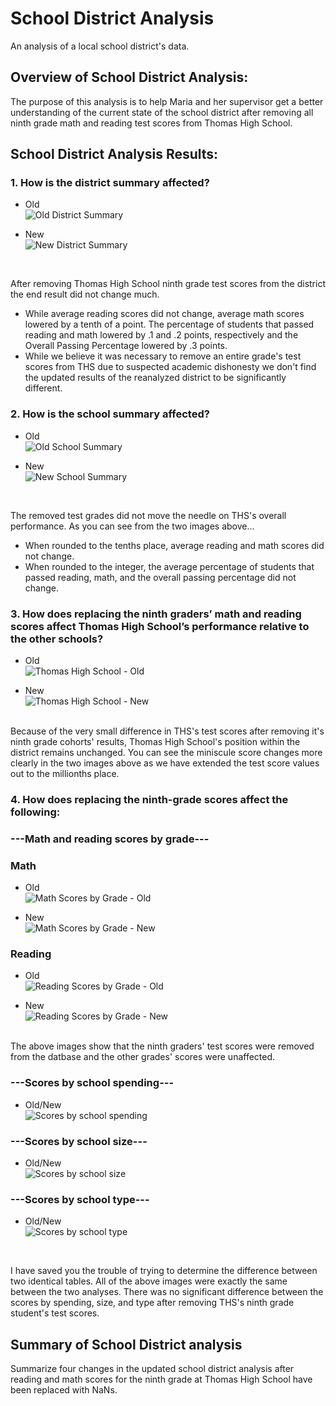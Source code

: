 # School District Analysis

An analysis of a local school district's data.

## Overview of School District Analysis:
 The purpose of this analysis is to help Maria and her supervisor get a better understanding of the current state of the school district after removing all ninth grade math and reading test scores from Thomas High School.

## School District Analysis Results: 

### 1. How is the district summary affected?
- Old
<br/>![Old District Summary](https://github.com/boborodono/School_District_Analysis/blob/main/Resources/Images/Old_District_Summary.PNG)

- New
<br/>![New District Summary](https://github.com/boborodono/School_District_Analysis/blob/main/Resources/Images/New_District_Summary.PNG)
<br/>

After removing Thomas High School ninth grade test scores from the district the end result did not change much. 
<br/>
- While average reading scores did not change, average math scores lowered by a tenth of a point. The percentage of students that passed reading and math lowered by .1 and .2 points, respectively and the Overall Passing Percentage lowered by .3 points. 
- While we believe it was necessary to remove an entire grade's test scores from THS due to suspected academic dishonesty we don't find the updated results of the reanalyzed district to be significantly different.

### 2. How is the school summary affected?
- Old
<br/>![Old School Summary](https://github.com/boborodono/School_District_Analysis/blob/main/Resources/Images/Old_School_Summary.PNG)

- New
<br/>![New School Summary](https://github.com/boborodono/School_District_Analysis/blob/main/Resources/Images/New_School_Summary.PNG)
<br/>

The removed test grades did not move the needle on THS's overall performance. As you can see from the two images above... 
- When rounded to the tenths place, average reading and math scores did not change. 
- When rounded to the integer, the average percentage of students that passed reading, math, and the overall passing percentage did not change.

### 3. How does replacing the ninth graders’ math and reading scores affect Thomas High School’s performance relative to the other schools?
- Old
<br/>![Thomas High School - Old](https://github.com/boborodono/School_District_Analysis/blob/main/Resources/Images/Old_Top_Schools.PNG)<br/>

- New
<br/>![Thomas High School - New](https://github.com/boborodono/School_District_Analysis/blob/main/Resources/Images/New_Top_Schools.PNG)
<br/>
Because of the very small difference in THS's test scores after removing it's ninth grade cohorts' results, Thomas High School's position within the district remains unchanged. You can see the miniscule score changes more clearly in the two images above as we have extended the test score values out to the millionths place.
<br/>

### 4. How does replacing the ninth-grade scores affect the following:

### ---Math and reading scores by grade---

### Math<br/>
- Old
<br/>![Math Scores by Grade - Old](https://github.com/boborodono/School_District_Analysis/blob/main/Resources/Images/THS_math_scores_old.PNG)

- New
<br/>![Math Scores by Grade - New](https://github.com/boborodono/School_District_Analysis/blob/main/Resources/Images/THS_math_scores_new.PNG)
### Reading<br/>

- Old
<br/>![Reading Scores by Grade - Old](https://github.com/boborodono/School_District_Analysis/blob/main/Resources/Images/THS_reading_scores_old.PNG)

- New
<br/>![Reading Scores by Grade - New](https://github.com/boborodono/School_District_Analysis/blob/main/Resources/Images/THS_reading_scores_new.PNG)
<br/>
The above images show that the ninth graders' test scores were removed from the datbase and the other grades' scores were unaffected.

### ---Scores by school spending---
- Old/New
<br/>![Scores by school spending](https://github.com/boborodono/School_District_Analysis/blob/main/Resources/Images/School_spending_summary'.PNG)

### ---Scores by school size---
- Old/New
<br/>![Scores by school size](https://github.com/boborodono/School_District_Analysis/blob/main/Resources/Images/School_size_summary'.PNG)

### ---Scores by school type---
- Old/New
<br/>![Scores by school type](https://github.com/boborodono/School_District_Analysis/blob/main/Resources/Images/School_scores_type.PNG)
<br/>

I have saved you the trouble of trying to determine the difference between two identical tables. All of the above images were exactly the same between the two analyses. There was no significant difference between the scores by spending, size, and type after removing THS's ninth grade student's test scores.

## Summary of School District analysis

Summarize four changes in the updated school district analysis after reading and math scores for the ninth grade at Thomas High School have been replaced with NaNs.
